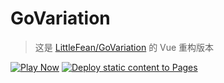 # GoVariation

> 这是 [LittleFean/GoVariation](https://github.com/LittleFean/GoVariation) 的 Vue 重构版本

[![Play Now](https://img.shields.io/badge/Play%20Now-https%3A%2F%2Fshikukuya.github.io%2FGoVariation--Vue-blue)](https://shikukuya.github.io/GoVariation-Vue) [![Deploy static content to Pages](https://github.com/shikukuya/GoVariation-Vue/actions/workflows/static.yml/badge.svg?branch=master)](https://github.com/shikukuya/GoVariation-Vue/actions/workflows/static.yml)
